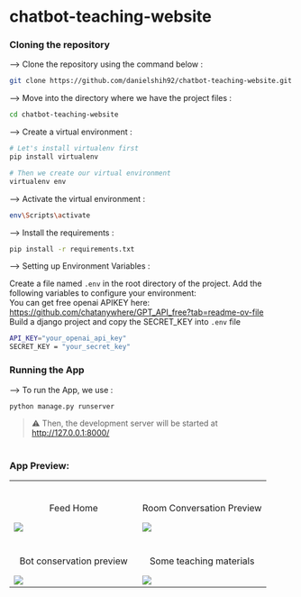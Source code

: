 
# chatbot-teaching-website
</div>

### Cloning the repository

--> Clone the repository using the command below :
```bash
git clone https://github.com/danielshih92/chatbot-teaching-website.git

```

--> Move into the directory where we have the project files : 
```bash
cd chatbot-teaching-website

```

--> Create a virtual environment :
```bash
# Let's install virtualenv first
pip install virtualenv

# Then we create our virtual environment
virtualenv env

```

--> Activate the virtual environment :
```bash
env\Scripts\activate

```

--> Install the requirements :
```bash
pip install -r requirements.txt

```

--> Setting up Environment Variables :

Create a file named `.env` in the root directory of the project. Add the following variables to configure your environment:  
You can get free openai APIKEY here: https://github.com/chatanywhere/GPT_API_free?tab=readme-ov-file  
Build a django project and copy the SECRET_KEY into `.env` file
```bash
API_KEY="your_openai_api_key"
SECRET_KEY = "your_secret_key"
```
### Running the App

--> To run the App, we use :
```bash
python manage.py runserver

```

> ⚠ Then, the development server will be started at http://127.0.0.1:8000/

#

### App Preview:

<table width="100%"> 
<tr>
<td width="50%">      
&nbsp; 
<br>
<p align="center">
  Feed Home
</p>
<img src="https://drive.usercontent.google.com/download?id=1xQ6gmXBKKIg35JKHtekMdwwgmPYt2J0o&export=view&authuser=0">
</td> 
<td width="50%">
<br>
<p align="center">
  Room Conversation Preview
</p>
<img src="https://drive.usercontent.google.com/download?id=1Ws0gZjKW-Q3CCLZoWuHdK6ApgwO-pbRP&export=view&authuser=0">  
</td>
</tr>
<tr>
<td width="50%">      
&nbsp; 
<br>
<p align="center">
  Bot conservation preview
</p>
<img src="https://drive.usercontent.google.com/download?id=1C7EpkGHxxKopF52M4vVlRdaCtursEphY&export=view&authuser=0">
</td> 
<td width="50%">
<br>
<p align="center">
  Some teaching materials
</p>
<img src="https://drive.usercontent.google.com/download?id=16fqMMmRqVfJ038kQebjFULaySEqwk3p_&export=view&authuser=0">  
</td>
</tr>
</table>

